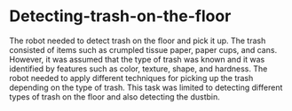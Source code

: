# Detecting-trash-on-the-floor
The robot needed to detect trash on the floor and pick it up. The trash consisted of items such as crumpled tissue paper, paper cups, and cans. However, it was assumed that the type of trash was known and it was identified by features such as color, texture, shape, and hardness. The robot needed to apply different techniques for picking up the trash depending on the type of trash. This task was limited to detecting different types of trash on the floor and also detecting the dustbin.
